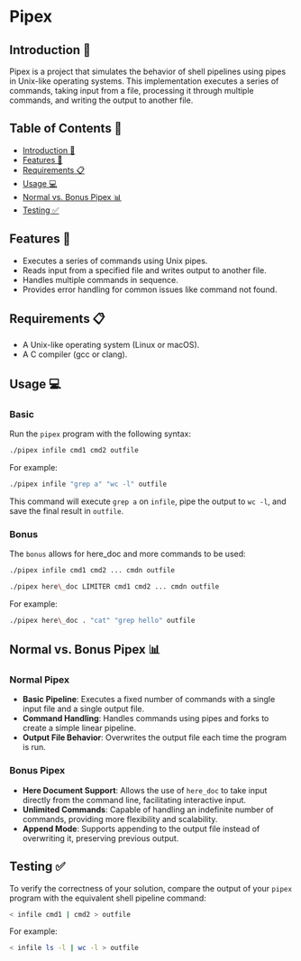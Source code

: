 # Pipex

## Introduction 🔗

Pipex is a project that simulates the behavior of shell pipelines using pipes in Unix-like operating systems. This implementation executes a series of commands, taking input from a file, processing it through multiple commands, and writing the output to another file.

## Table of Contents 📑

- [Introduction 🔗](#introduction-🔗)
- [Features 🌟](#features-🌟)
- [Requirements 📋](#requirements-📋)
- [Usage 💻](#usage-💻)
- [Normal vs. Bonus Pipex 📊](#normal-vs-bonus-pipex-📊)
- [Testing ✅](#testing-✅)

## Features 🌟

- Executes a series of commands using Unix pipes.
- Reads input from a specified file and writes output to another file.
- Handles multiple commands in sequence.
- Provides error handling for common issues like command not found.

## Requirements 📋

- A Unix-like operating system (Linux or macOS).
- A C compiler (gcc or clang).

## Usage 💻

### Basic
Run the `pipex` program with the following syntax:

```bash
./pipex infile cmd1 cmd2 outfile
```

For example:

```bash
./pipex infile "grep a" "wc -l" outfile
```
This command will execute `grep a` on `infile`, pipe the output to `wc -l`, and save the final result in `outfile`.

### Bonus
The `bonus` allows for here_doc and more commands to be used:

```bash
./pipex infile cmd1 cmd2 ... cmdn outfile
```

```bash
./pipex here\_doc LIMITER cmd1 cmd2 ... cmdn outfile
```
For example:

```bash
./pipex here\_doc . "cat" "grep hello" outfile
```


## Normal vs. Bonus Pipex 📊

### Normal Pipex

- **Basic Pipeline**: Executes a fixed number of commands with a single input file and a single output file.
- **Command Handling**: Handles commands using pipes and forks to create a simple linear pipeline.
- **Output File Behavior**: Overwrites the output file each time the program is run.

### Bonus Pipex

- **Here Document Support**: Allows the use of `here_doc` to take input directly from the command line, facilitating interactive input.
- **Unlimited Commands**: Capable of handling an indefinite number of commands, providing more flexibility and scalability.
- **Append Mode**: Supports appending to the output file instead of overwriting it, preserving previous output.

## Testing ✅

To verify the correctness of your solution, compare the output of your `pipex` program with the equivalent shell pipeline command:

```bash
< infile cmd1 | cmd2 > outfile
```

For example:

```bash
< infile ls -l | wc -l > outfile
```
